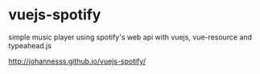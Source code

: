 # vuejs-spotify

simple music player using spotify's web api with vuejs, vue-resource and typeahead.js

http://johannesss.github.io/vuejs-spotify/
